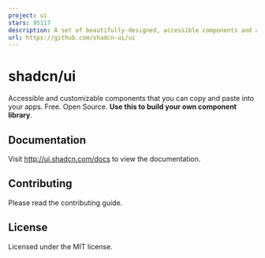 ```yaml
---
project: ui
stars: 95117
description: A set of beautifully-designed, accessible components and a code distribution platform. Works with your favorite frameworks. Open Source. Open Code.
url: https://github.com/shadcn-ui/ui
---
```


shadcn/ui
=========

Accessible and customizable components that you can copy and paste into your apps. Free. Open Source. **Use this to build your own component library**.

Documentation
-------------

Visit http://ui.shadcn.com/docs to view the documentation.

Contributing
------------

Please read the contributing guide.

License
-------

Licensed under the MIT license.
